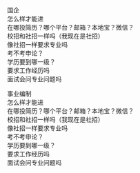 国企     
怎么样才能进    
在哪投简历？哪个平台？邮箱？本地宝？微信？     
校招和社招一样吗（我现在是社招）        
像社招一样要求专业吗   
考不考申论？  
学历要到哪一级？      
要求工作经历吗        
面试会问专业问题吗       

事业编制    
怎么样才能进     
在哪投简历？哪个平台？邮箱？本地宝？微信？     
校招和社招一样吗（我现在是社招）        
像社招一样要求专业吗   
考不考申论？  
学历要到哪一级？      
要求工作经历吗        
面试会问专业问题吗    
